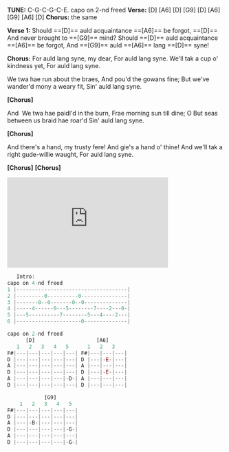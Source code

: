 
**TUNE:** C-G-C-G-C-E. capo on 2-nd freed
**Verse:** \[D] \[A6] \[D] \[G9] \[D] \[A6] \[G9] \[A6] \[D]
**Chorus:** the same

**Verse 1:**
 Should ==[D]== auld acquaintance ==[A6]== be forgot,
==[D]== And never brought to ==[G9]== mind?
Should ==[D]== auld acquaintance ==[A6]== be forgot,
And ==[G9]== auld ==[A6]== lang ==[D]== syne!

**Chorus:**
For auld lang syne, my dear,
For auld lang syne.
We'll tak a cup o' kindness yet,
For auld lang syne.


We twa hae run about the braes,
And pou'd the gowans fine;
But we've wander'd mony a weary fit,
Sin' auld lang syne.

**\[Chorus]**

And  We twa hae paidl'd in the burn,
Frae morning sun till dine;
O But seas between us braid hae roar'd
Sin' auld lang syne.

**\[Chorus]**

And there's a hand, my trusty fere!
And gie's a hand o' thine!
And we'll tak a right gude-willie waught,
For auld lang syne.

**\[Chorus]**
**\[Chorus]**
<iframe width="374" height="210" src="https://www.youtube.com/embed/sMFnqj6aFwY" title="YouTube video player" frameborder="0" allow="accelerometer; autoplay; clipboard-write; encrypted-media; gyroscope; picture-in-picture" allowfullscreen></iframe>

```java    
   Intro:    
capo on 4-nd freed
1 |------------------------------------|
2 |---------0----------0---------------|
3 |-------0--0-------0--0--------------|
4 |-----4------0---5--------7----2---0-|
5 |---5----------7--------5---4----2---|
6 |---------------------0--------------|
```

```js    
capo on 2-nd freed
	  [D]					 [A6]				
   1   2   3   4   5	  1   2   3	  
F#|---|---|---|---|---| F#|---|---|---| 
D |---|---|---|---|---| D |---|-E-|---|
A |---|---|---|---|---| A |---|---|---| 
D |---|---|---|---|---| D |---|-E-|---| 
A |---|---|---|---|-D-| A |---|---|---| 
D |---|---|---|---|---| D |---|---|---| 

			[G9] 
  	1   2   3   4   5
F#|---|---|---|---|---| 
D |---|---|---|---|---| 
A |---|-B-|---|---|---| 
D |---|---|---|---|-G-|
A |---|---|---|---|---| 
D |---|---|---|---|-G-|
```

